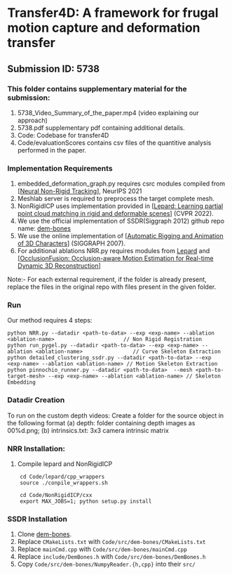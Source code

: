 # Transfer4D: A framework for frugal motion capture and deformation transfer
## Submission ID: 5738 

### This folder contains supplementary material for the submission:
1. 5738_Video_Summary_of_the_paper.mp4 (video explaining our approach)
2. 5738.pdf supplementary pdf containing additional details. 
3. Code: Codebase for transfer4D 
4. Code/evaluationScores contains csv files of the quantitive analysis performed in the paper. 

### Implementation Requirements 
1. embedded_deformation_graph.py requires csrc modules compiled from [[Neural Non-Rigid Tracking](https://proceedings.neurips.cc/paper/2020/hash/d93ed5b6db83be78efb0d05ae420158e-Abstract.html)], NeurIPS 2021
2. Meshlab server is required to preprocess the target complete mesh. 
3. NonRigidICP uses implementation provided in [[Lepard: Learning partial point cloud matching in rigid and deformable scenes](https://openaccess.thecvf.com/content/CVPR2022/papers/Li_Lepard_Learning_Partial_Point_Cloud_Matching_in_Rigid_and_Deformable_CVPR_2022_paper.pdf)] (CVPR 2022).
4. We use the official implementation of SSDR(Siggraph 2012) github repo name: [dem-bones](https://github.com/electronicarts/dem-bones)
5. We use the online implementation of [[Automatic Rigging and Animation of 3D Characters](https://www.cs.toronto.edu/~jacobson/seminar/baran-and-popovic-2007.pdf)] (SIGGRAPH 2007).  
6. For additional ablations NRR.py requires modules from [Lepard](https://arxiv.org/abs/2111.12591) and [[OcclusionFusion: Occlusion-aware Motion Estimation for Real-time Dynamic 3D Reconstruction](https://arxiv.org/abs/2203.07977)]

Note:- For each external requirement, if the folder is already present, replace the files in the original repo with files present in the given folder. 

### Run
Our method requires 4 steps:  
```
python NRR.py --datadir <path-to-data> --exp <exp-name> --ablation <ablation-name> 						// Non Rigid Registration 
python run_pygel.py --datadir <path-to-data> --exp <exp-name> --ablation <ablation-name> 				// Curve Skeleton Extraction 
python detailed_clustering_ssdr.py --datadir <path-to-data> --exp <exp-name> --ablation <ablation-name> // Motion Skeleton Extraction
python pinnochio_runner.py --datadir <path-to-data>  --mesh <path-to-target-mesh> --exp <exp-name> --ablation <ablation-name> // Skeleton Embedding
```

### Datadir Creation 
To run on the custom depth videos: Create a folder for the source object in the following format 
(a) depth: folder containing depth images as 00%d.png; (b) intrinsics.txt: 3x3 camera intrinsic matrix 


### NRR Installation: 
1. Compile lepard and NonRigidICP 
```
	cd Code/lepard/cpp_wrappers
	source ./conpile_wrappers.sh

	cd Code/NonRigidICP/cxx 
	export MAX_JOBS=1; python setup.py install
```

### SSDR Installation
1. Clone [dem-bones](https://github.com/electronicarts/dem-bones). 
2. Replace `CMakeLists.txt` with `Code/src/dem-bones/CMakeLists.txt`
2. Replace `mainCmd.cpp` with `Code/src/dem-bones/mainCmd.cpp`
3. Replace `include/DemBones.h` with `Code/src/dem-bones/DemBones.h`
4. Copy `Code/src/dem-bones/NumpyReader.{h,cpp}`  into  their `src/`  